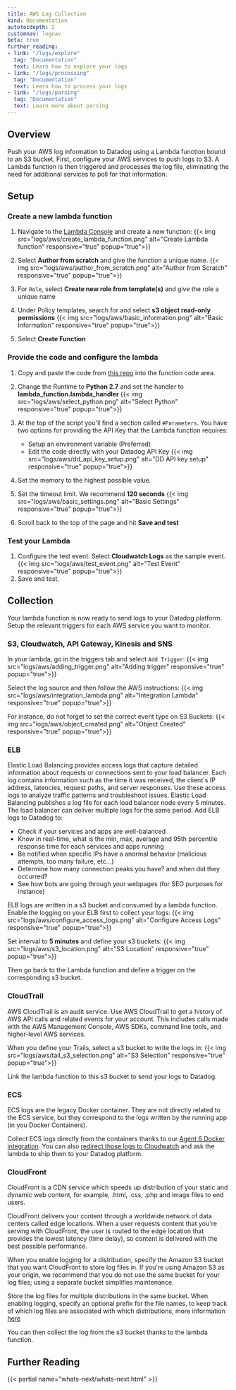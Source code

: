 ```yaml
---
title: AWS Log Collection
kind: Documentation
autotocdepth: 2
customnav: lognav
beta: true
further_reading:
- link: "/logs/explore"
  tag: "Documentation"
  text: Learn how to explore your logs
- link: "/logs/processing"
  tag: "Documentation"
  text: Learn how to process your logs
- link: "/logs/parsing"
  tag: "Documentation"
  text: Learn more about parsing
---
```


## Overview

Push your AWS log information to Datadog using a Lambda function bound to an S3 bucket. First, configure your AWS services to push logs to S3. A Lambda function is then triggered and processes the log file, eliminating the need for additional services to poll for that information.

## Setup
### Create a new lambda function

1. Navigate to the [Lambda Console](https://console.aws.amazon.com/lambda/home?region=us-east-1) and create a new function:
    {{< img src="logs/aws/create_lambda_function.png" alt="Create Lambda function" responsive="true" popup="true">}}

2. Select **Author from scratch** and give the function a unique name.
    {{< img src="logs/aws/author_from_scratch.png" alt="Author from Scratch" responsive="true" popup="true">}}
3. For `Role`, select **Create new role from template(s)** and give the role a unique name
4. Under Policy templates, search for and select **s3 object read-only permissions**
    {{< img src="logs/aws/basic_information.png" alt="Basic Information" responsive="true" popup="true">}}
5. Select **Create Function**

### Provide the code and configure the lambda

1. Copy and paste the code from [this repo](https://github.com/DataDog/dd-aws-lambda-functions/blob/master/Log/lambda_function.py) into the function code area.
2. Change the Runtime to **Python 2.7** and set the handler to **lambda_function.lambda_handler**
    {{< img src="logs/aws/select_python.png" alt="Select Python" responsive="true" popup="true">}}
3. At the top of the script you'll find a section called `#Parameters`. You have two options for providing the API Key that the Lambda function requires:
    
    * Setup an environment variable (Preferred)
    * Edit the code directly with your Datadog API Key
    {{< img src="logs/aws/dd_api_key_setup.png" alt="DD API key setup" responsive="true" popup="true">}}

4. Set the memory to the highest possible value.
5. Set the timeout limit. We recommend **120 seconds**
    {{< img src="logs/aws/basic_settings.png" alt="Basic Settings" responsive="true" popup="true">}}
6. Scroll back to the top of the page and hit **Save and test**

### Test your Lambda

1. Configure the test event. Select **Cloudwatch Logs** as the sample event.
    {{< img src="logs/aws/test_event.png" alt="Test Event" responsive="true" popup="true">}}
2. Save and test.

## Collection

Your lambda function is now ready to send logs to your Datadog platform.
Setup the relevant triggers for each AWS service you want to monitor.

### S3, Cloudwatch, API Gateway, Kinesis and SNS
In your lambda, go in the triggers tab and select `Add Trigger`:
{{< img src="logs/aws/adding_trigger.png" alt="Adding trigger" responsive="true" popup="true">}}

Select the log source and then follow the AWS instructions: 
{{< img src="logs/aws/integration_lambda.png" alt="Integration Lambda" responsive="true" popup="true">}}

For instance, do not forget to set the correct event type on S3 Buckets:
{{< img src="logs/aws/object_created.png" alt="Object Created" responsive="true" popup="true">}}

### ELB

Elastic Load Balancing provides access logs that capture detailed information about requests or connections sent to your load balancer. Each log contains information such as the time it was received, the client's IP address, latencies, request paths, and server responses. Use these access logs to analyze traffic patterns and troubleshoot issues.
Elastic Load Balancing publishes a log file for each load balancer node every 5 minutes. The load balancer can deliver multiple logs for the same period.
Add ELB logs to Datadog to:

* Check if your services and apps are well-balanced
* Know in real-time, what is the min, max, average and 95th percentile response time for each services and apps running
* Be notified when specific IPs have a anormal behavior (malicious attempts, too many failure, etc...)
* Determine how many connection peaks you have? and when did they occurred?
* See how bots are going through your webpages (for SEO purposes for instance)

ELB logs are written in a s3 bucket and consumed by a lambda function.
Enable the logging on your ELB first to collect your logs:
{{< img src="logs/aws/configure_access_logs.png" alt="Configure Access Logs" responsive="true" popup="true">}}

Set interval to **5 minutes** and define your s3 buckets:
{{< img src="logs/aws/s3_location.png" alt="S3 Location" responsive="true" popup="true">}}

Then go back to the Lambda function and define a trigger on the corresponding s3 bucket.

### CloudTrail

AWS CloudTrail is an audit service. Use AWS CloudTrail to get a history of AWS API calls and related events for your account. This includes calls made with the AWS Management Console, AWS SDKs, command line tools, and higher-level AWS services.

When you define your Trails, select a s3 bucket to write the logs in:
{{< img src="logs/aws/tail_s3_selection.png" alt="S3 Selection" responsive="true" popup="true">}}

Link the lambda function to this s3 bucket to send your logs to Datadog.

### ECS

ECS logs are the legacy Docker container. They are not directly related to the ECS service, but they correspond to the logs written by the running app (in you Docker Containers). 

Collect ECS logs directly from the containers thanks to our [Agent 6 Docker integration](/integrations/docker_daemon). You can also [redirect those logs to Cloudwatch](http://docs.aws.amazon.com/AmazonECS/latest/developerguide/using_awslogs.html#w2ab1c21c21c13 ) and ask the lambda to ship them to your Datadog platform.

### CloudFront

CloudFront is a CDN service which speeds up distribution of your static and dynamic web content, for example, .html, .css, .php and image files to end users.

CloudFront delivers your content through a worldwide network of data centers called edge locations. When a user requests content that you're serving with CloudFront, the user is routed to the edge location that provides the lowest latency (time delay), so content is delivered with the best possible performance.


When you enable logging for a distribution, specify the Amazon S3 bucket that you want CloudFront to store log files in. 
If you're using Amazon S3 as your origin, we recommend that you do not use the same bucket for your log files; using a separate bucket simplifies maintenance.

Store the log files for multiple distributions in the same bucket. When enabling logging, specify an optional prefix for the file names, to keep track of which log files are associated with which distributions, more information [here](http://docs.aws.amazon.com/AmazonCloudFront/latest/DeveloperGuide/AccessLogs.html#access-logs-choosing-s3-bucket ) 

You can then collect the log from the s3 bucket thanks to the lambda function.

## Further Reading

{{< partial name="whats-next/whats-next.html" >}}